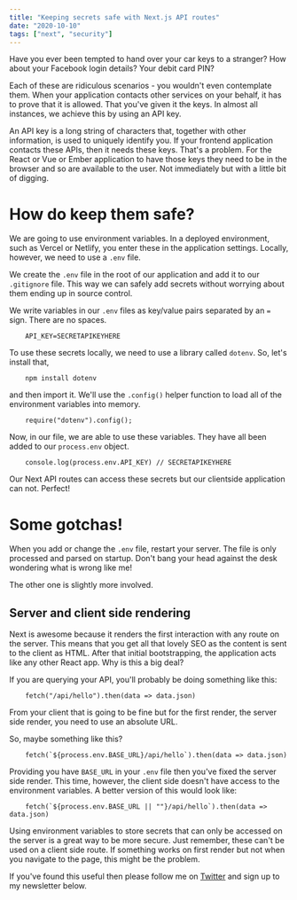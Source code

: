 ```yaml
---
title: "Keeping secrets safe with Next.js API routes"
date: "2020-10-10"
tags: ["next", "security"]
---
```


Have you ever been tempted to hand over your car keys to a stranger? How about your Facebook login details? Your debit card PIN?

Each of these are ridiculous scenarios - you wouldn't even contemplate them. When your application contacts other services on your behalf, it has to prove that it is allowed. That you've given it the keys. In almost all instances, we achieve this by using an API key.

An API key is a long string of characters that, together with other information, is used to uniquely identify you. If your frontend application contacts these APIs, then it needs these keys. That's a problem. For the React or Vue or Ember application to have those keys they need to be in the browser and so are available to the user. Not immediately but with a little bit of digging.

# How do keep them safe?

We are going to use environment variables. In a deployed environment, such as Vercel or Netlify, you enter these in the application settings. Locally, however, we need to use a `.env` file.

We create the `.env` file in the root of our application and add it to our `.gitignore` file. This way we can safely add secrets without worrying about them ending up in source control.

We write variables in our `.env` files as key/value pairs separated by an `=` sign. There are no spaces.

```
    API_KEY=SECRETAPIKEYHERE
```

To use these secrets locally, we need to use a library called `dotenv`. So, let's install that,

```
    npm install dotenv
```

and then import it. We'll use the `.config()` helper function to load all of the environment variables into memory.

```
    require("dotenv").config();
```

Now, in our file, we are able to use these variables. They have all been added to our `process.env` object.

```
    console.log(process.env.API_KEY) // SECRETAPIKEYHERE
```

Our Next API routes can access these secrets but our clientside application can not. Perfect!

# Some gotchas!

When you add or change the `.env` file, restart your server. The file is only processed and parsed on startup. Don't bang your head against the desk wondering what is wrong like me!

The other one is slightly more involved.

## Server and client side rendering

Next is awesome because it renders the first interaction with any route on the server. This means that you get all that lovely SEO as the content is sent to the client as HTML. After that initial bootstrapping, the application acts like any other React app. Why is this a big deal?

If you are querying your API, you'll probably be doing something like this:

```
    fetch("/api/hello").then(data => data.json)
```

From your client that is going to be fine but for the first render, the server side render, you need to use an absolute URL.

So, maybe something like this?

```
    fetch(`${process.env.BASE_URL}/api/hello`).then(data => data.json)
```

Providing you have `BASE_URL` in your `.env` file then you've fixed the server side render. This time, however, the client side doesn't have access to the environment variables. A better version of this would look like:

```
    fetch(`${process.env.BASE_URL || ""}/api/hello`).then(data => data.json)
```

Using environment variables to store secrets that can only be accessed on the server is a great way to be more secure. Just remember, these can't be used on a client side route. If something works on first render but not when you navigate to the page, this might be the problem.

If you've found this useful then please follow me on [Twitter](https://www.twitter.com/dolearning) and sign up to my newsletter below.
